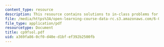 ```yaml
---
content_type: resource
description: This resource contains solutions to in-class problems for week 9, friday.
file: /media/https%3A/open-learning-course-data-rc.s3.amazonaws.com/6-042j-mathematics-for-computer-science-fall-2005/a369fa860cf0d40ed1bfef392b2500fb_cp9fsol.pdf
file_type: application/pdf
resourcetype: Document
title: cp9fsol.pdf
uid: a369fa86-0cf0-d40e-d1bf-ef392b2500fb
---
```

